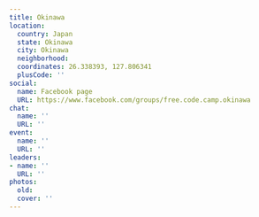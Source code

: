 ```yaml
---
title: Okinawa
location:
  country: Japan
  state: Okinawa
  city: Okinawa
  neighborhood: 
  coordinates: 26.338393, 127.806341
  plusCode: ''
social:
  name: Facebook page
  URL: https://www.facebook.com/groups/free.code.camp.okinawa
chat:
  name: ''
  URL: ''
event:
  name: ''
  URL: ''
leaders:
- name: ''
  URL: ''
photos:
  old: 
  cover: ''
---
```

